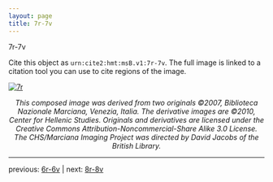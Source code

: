 ```yaml
---
layout: page
title: 7r-7v
---
```


7r-7v

Cite this object as `urn:cite2:hmt:msB.v1:7r-7v`. The full image is linked to a citation tool you can use to cite regions of the image.

[![7r](http://www.homermultitext.org/iipsrv?IIIF=/project/homer/pyramidal/deepzoom/hmt/vbbifolio/v1/vb_6v_7r.tif/full/800,/0/default.jpg)](http://www.homermultitext.org/ict2/?urn=urn:cite2:hmt:vbbifolio.v1:vb_6v_7r) 

<p style="text-align: center; font-style: italic;">This composed image was derived from two originals ©2007, Biblioteca Nazionale Marciana, Venezia, Italia. The derivative images are ©2010, Center for Hellenic Studies. Originals and derivatives are licensed under the Creative Commons Attribution-Noncommercial-Share Alike 3.0 License. The CHS/Marciana Imaging Project was directed by David Jacobs of the British Library.</p>

---

previous: [6r-6v](../6r-6v/) | next: [8r-8v](../8r-8v/)